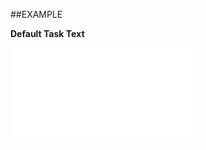 
##EXAMPLE

**Default Task Text**



![](..\..\Examples\vbs\SOStatusMonitor.DefaultTaskText.vbs.txt)

